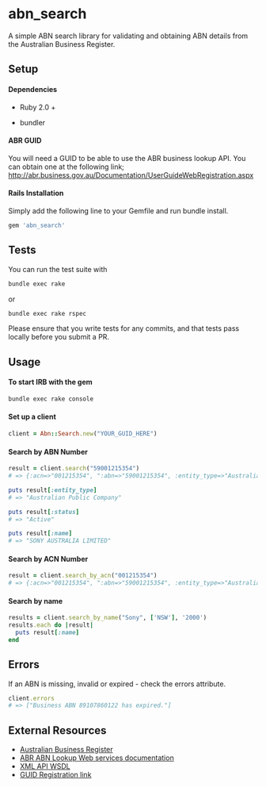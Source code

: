 abn_search
================
A simple ABN search library for validating and obtaining ABN details from the Australian Business Register.

## Setup

#### Dependencies
* Ruby 2.0 +

* bundler

#### ABR GUID
You will need a GUID to be able to use the ABR business lookup API. You can obtain one at the following link;
http://abr.business.gov.au/Documentation/UserGuideWebRegistration.aspx

#### Rails Installation
Simply add the following line to your Gemfile and run bundle install.

```ruby
gem 'abn_search'
```

## Tests
You can run the test suite with
```bash
bundle exec rake
```
or
```bash
bundle exec rake rspec
```

Please ensure that you write tests for any commits, and that tests pass locally before you submit a PR.

## Usage

#### To start IRB with the gem
```bash
bundle exec rake console
```

#### Set up a client
```ruby
client = Abn::Search.new("YOUR_GUID_HERE")
```

#### Search by ABN Number
```ruby
result = client.search("59001215354")
# => {:acn=>"001215354", ":abn=>"59001215354", :entity_type=>"Australian Public Company", :status=>"Active", :main_name=>"SONY AUSTRALIA LIMITED", :trading_name=>"", :legal_name=>"", :other_trading_name=>"", :name=>"SONY AUSTRALIA LIMITED"}

puts result[:entity_type]
# => "Australian Public Company"

puts result[:status]
# => "Active"

puts result[:name]
# => "SONY AUSTRALIA LIMITED"
```

#### Search by ACN Number
```ruby
result = client.search_by_acn("001215354")
# => {:acn=>"001215354", ":abn=>"59001215354", :entity_type=>"Australian Public Company", :status=>"Active", :main_name=>"SONY AUSTRALIA LIMITED", :trading_name=>"", :legal_name=>"", :other_trading_name=>"", :name=>"SONY AUSTRALIA LIMITED"}
```

#### Search by name
```ruby
results = client.search_by_name("Sony", ['NSW'], '2000')
results.each do |result|
  puts result[:name]
end
```

## Errors
If an ABN is missing, invalid or expired - check the errors attribute.

```ruby
client.errors
# => ["Business ABN 89107860122 has expired."]
```

## External Resources
- [Australian Business Register](https://www.abr.business.gov.au/)
- [ABR ABN Lookup Web services documentation](https://abr.business.gov.au/Documentation/Index)
- [XML API WSDL](https://abr.business.gov.au/abrxmlsearch/abrxmlsearch.asmx)
- [GUID Registration link](https://abr.business.gov.au/Documentation/UserGuideWebRegistration.aspx)
